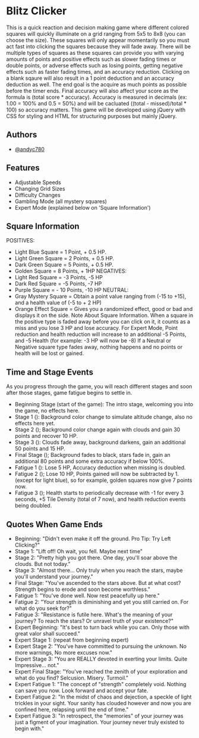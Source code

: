 # Blitz Clicker
This is a quick reaction and decision making game where different colored squares will quickly illuminate on a grid ranging from 5x5 to 8x8 (you can choose the size). These squares will only appear momentarily so you must act fast into clicking the squares because they will fade away. There will be multiple types of squares as these squares can provide you with varying amounts of points and positive effects such as slower fading times or double points, or adverse effects such as losing points, getting negative effects such as faster fading times, and an accuracy reduction. Clicking on a blank sqaure will also result in a 1 point deduction and an accuracy deduction as well.
The end goal is the acquire as much points as possible before the timer ends. Final accuracy will also affect your score as the formula is (total score * accuracy). Accuracy is measured in decimals (ex: 1.00 = 100% and 0.5 = 50%) and will be cacluated ((total - missed)/total * 100) so accuracy matters. This game will be developed using jQuery with CSS for styling and HTML for structuring purposes but mainly jQuery.

## Authors

- [@andyc780](https://www.github.com/andyc780)


## Features

- Adjustable Speeds
- Changing Grid Sizes
- Difficulty Changes
- Gambling Mode (all mystery squares)
- Expert Mode (explained below on 'Square Information')




## Square Information
POSITIVES:
- Light Blue Square = 1 Point, + 0.5 HP.
- Light Green Square = 2 Points, + 0.5 HP.
- Dark Green Square = 5 Points, + 0.5 HP.
- Golden Square = 8 Points, + 1HP
NEGATIVES:
- Light Red Square = -3 Points, -5 HP
- Dark Red Square = -5 Points, -7 HP
- Purple Square = - 10 Points, -10 HP
NEUTRAL:
- Gray Mystery Square = Obtain a point value ranging from (-15 to +15), and a health value of (-5 to + 2 HP)
- Orange Effect Square = Gives you a randomized effect, good or bad and displays it on the side.
Note About Square Information.
When a square in the positive type is faded away before you can click on it, it counts as a miss and you lose 3 HP and lose accuracy.
For Expert Mode, Point reduction and health reduction will increase to an additional -5 Points, and -5 Health (for example: -3 HP will now be -8)
If a Neutral or Negative square type fades away, nothing happens and no points or health will be lost or gained.


## Time and Stage Events
As you progress through the game, you will reach different stages and soon after those stages, game fatigue begins to settle in.
- Beginning Stage (start of the game): The intro stage, welcoming you into the game, no effects here.
- Stage 1 (): Background color change to simulate altitude change, also no effects here yet.
- Stage 2 (); Background color change again with clouds and gain 30 points and recover 10 HP.
- Stage 3 (): Clouds fade away, background darkens, gain an additional 50 points and 15 HP.
- Final Stage (); Background fades to black, stars fade in, gain an additional 80 points and some extra accuracy if below 100%.
- Fatigue 1 (): Lose 5 HP, Accuracy deduction when missing is doubled.
- Fatigue 2 (); Lose 10 HP, Points gained will now be subtracted by 1. (except for light blue), so for example, golden squares now give 7 points now.
- Fatigue 3 (); Health starts to periodically decrease with -1 for every 3 seconds, +5 Tile Density (total of 7 now), and health reduction events being doubled.


## Quotes When Game Ends
- Beginning: "Didn't even make it off the ground. Pro Tip: Try Left Clicking?"
- Stage 1: "Lift off! Oh wait, you fell. Maybe next time"
- Stage 2: "Pretty high you got there. One day, you'll soar above the clouds. But not today."
- Stage 3: "Almost there... Only truly when you reach the stars, maybe you'll understand your journey."
- Final Stage: "You've ascended to the stars above. But at what cost? Strength begins to erode and soon become worthless."
- Fatigue 1: "You've done well. Now rest peacefully up here."
- Fatigue 2: "Your strength is diminishing and yet you still carried on. For what do you seek for?"
- Fatigue 3: "Resistance is futile here. What's the meaning of your journey? To reach the stars? Or unravel truth of your existence?"
- Expert Beginning: "It's best to turn back while you can. Only those with great valor shall succeed."
- Expert Stage 1: (repeat from beginning expert)
- Expert Stage 2: "You've have committed to pursuing the unknown. No more warnings, No more excuses now."
- Expert Stage 3: "You are REALLY devoted in exerting your limits. Quite Impressive... not."
- Expert Final Stage: "You've reached the zenith of your exploration and what do you find? Selcusion. Misery. Turmoil."
- Expert Fatigue 1: "The concept of "strength" completely void. Nothing can save you now. Look forward and accept your fate.
- Expert Fatigue 2: "In the midst of chaos and dejection, a speckle of light trickles in your sight. Your sanity has clouded however and now you are confined here, relapsing until the end of time."
- Expert Fatigue 3: "In retrospect, the "memories" of your journey was just a figment of your imagination. Your journey never truly existed to begin with."
